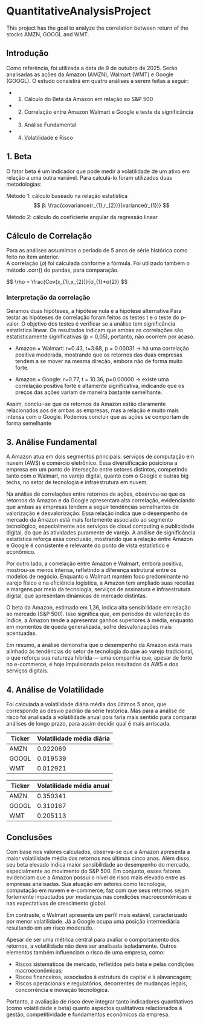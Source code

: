 # QuantitativeAnalysisProject
This project has the goal to analyze the correlation between return of the stocks AMZN, GOOGL and WMT. 


## Introdução
Como referência, foi utilizada a data de 9 de outubro de 2025. Serão analisadas as ações da Amazon (AMZN), Walmart (WMT) e Google (GOOGL). O estudo consistirá em quatro análises a serem feitas a seguir:
- 1. Cálculo do Beta da Amazon em relação ao S&P 500
- 2. Correlação entre Amazon Walmart e Google e teste de significância
- 3. Análise Fundamental
- 4. Volatilidade e Risco


## 1. Beta

O fator beta é um indicador que pode medir a volatilidade de um ativo em relação a uma outra variável. Para calculá-lo foram utilizados duas metodologias:

Método 1: cálculo baseado na relação estatística
$$
β: \frac{covariance(r_{1},r_{2})}{variance(r_{1})}
$$

Método 2: cálculo do coeficiente angular da regressão linear
<br>
<p>

## Cálculo de Correlação

Para as análises assumimos o período de 5 anos de série histórica como feito no item anterior.
<br>
A correlação (𝜌) foi calculada conforme a fórmula. Foi utilizado também o método .corr() do pandas, para comparação.
<p>
<p>
$$
\rho = \frac{Cov(x_{1},x_{2})}{σ_{1}*σ{2}}
$$
<p>



### Interpretação da correlação

Geramos duas hipóteses, a hipótese nula e a hipótese alternativa
Para testar as hipóteses de correlação foram feitos os testes t e o teste do p-valor.
O objetivo dos testes é verificar se a análise tem significância estatística linear.
Os resultados indicam que ambas as correlações são estatisticamente significativas (p < 0,05), portanto, não ocorrem por acaso.

* Amazon × Walmart: r=0.43, t=3.68, p = 0.00031 → há uma correlação positiva moderada, mostrando que os retornos das duas empresas tendem a se mover na mesma direção, embora não de forma muito forte.

* Amazon × Google:
r=0.77, t = 10.36, p≈0.00000 → existe uma correlação positiva forte e altamente significativa, indicando que os preços das ações variam de maneira bastante semelhante.

Assim, conclui-se que os retornos da Amazon estão claramente relacionados aos de ambas as empresas, mas a relação é muito mais intensa com o Google. Podemos concluir que as ações se comportam de forma semelhante



## 3. Análise Fundamental

A Amazon atua em dois segmentos principais: serviços de computação em nuvem (AWS) e comércio eletrônico. Essa diversificação posiciona a empresa em um ponto de interseção entre setores distintos, competindo tanto com o Walmart, no varejo digital, quanto com o Google e outras big techs, no setor de tecnologia e infraestrutura em nuvem.

Na análise de correlações entre retornos de ações, observou-se que os retornos da Amazon e da Google apresentam alta correlação, evidenciando que ambas as empresas tendem a seguir tendências semelhantes de valorização e desvalorização. Essa relação indica que o desempenho de mercado da Amazon está mais fortemente associado ao segmento tecnológico, especialmente aos serviços de cloud computing e publicidade digital, do que às atividades puramente de varejo. A análise de significância estatística reforça essa conclusão, mostrando que a relação entre Amazon e Google é consistente e relevante do ponto de vista estatístico e econômico.

Por outro lado, a correlação entre Amazon e Walmart, embora positiva, mostrou-se menos intensa, refletindo a diferença estrutural entre os modelos de negócio. Enquanto o Walmart mantém foco predominante no varejo físico e na eficiência logística, a Amazon tem ampliado suas receitas e margens por meio da tecnologia, serviços de assinatura e infraestrutura digital, que apresentam dinâmicas de mercado distintas.

O beta da Amazon, estimado em 1,36, indica alta sensibilidade em relação ao mercado (S&P 500). Isso significa que, em períodos de valorização do índice, a Amazon tende a apresentar ganhos superiores à média, enquanto em momentos de queda generalizada, sofre desvalorizações mais acentuadas.

Em resumo, a análise demonstra que o desempenho da Amazon está mais alinhado às tendências do setor de tecnologia do que ao varejo tradicional, o que reforça sua natureza híbrida — uma companhia que, apesar de forte no e-commerce, é hoje impulsionada pelos resultados da AWS e dos serviços digitais.



## 4. Análise de Volatilidade

Foi calculada a volatilidade diária média dos últimos 5 anos, que corresponde ao desvio padrão da série histórica. Mas para a análise de risco foi analisada a volatilidade anual pois faria mais sentido para comparar análises de longo prazo, para assim decidir qual é mais arriscada.


Ticker | Volatilidade média diária
--- | ---
AMZN | 0.022069
GOOGL | 0.019539
WMT | 0.012921

Ticker | Volatilidade média anual
--- | ---
AMZN | 0.350341
GOOGL | 0.310167
WMT | 0.205113

## Conclusões

Com base nos valores calculados, observa-se que a Amazon apresenta a maior volatilidade média dos retornos nos últimos cinco anos. Além disso, seu beta elevado indica maior sensibilidade ao desempenho do mercado, especialmente ao movimento do S&P 500. Em conjunto, esses fatores evidenciam que a Amazon possui o nível de risco mais elevado entre as empresas analisadas.
Sua atuação em setores como tecnologia, computação em nuvem e e-commerce, faz com que seus retornos sejam fortemente impactados por mudanças nas condições macroeconômicas e nas expectativas de crescimento global.

Em contraste, o Walmart apresenta um perfil mais estável, caracterizado por menor volatilidade.
Já a Google ocupa uma posição intermediária resultando em um risco moderado.

Apesar de ser uma métrica central para avaliar o comportamento dos retornos, a volatilidade não deve ser analisada isoladamente. Outros elementos também influenciam o risco de uma empresa, como:

* Riscos sistemáticos de mercado, refletidos pelo beta e pelas condições macroeconômicas;
* Riscos financeiros, associados à estrutura de capital e à alavancagem;
* Riscos operacionais e regulatórios, decorrentes de mudanças legais, concorrência e inovação tecnológica.

Portanto, a avaliação de risco deve integrar tanto indicadores quantitativos (como volatilidade e beta) quanto aspectos qualitativos relacionados à gestão, competitividade e fundamentos econômicos da empresa.
